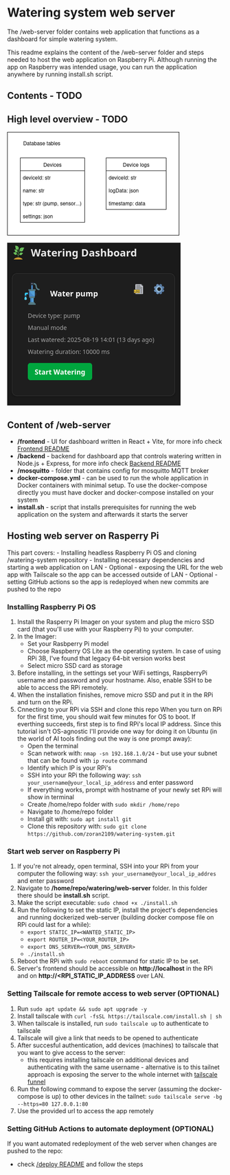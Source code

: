 # Watering system web server

The /web-server folder contains web application that functions as a dashboard for simple watering system.

This readme explains the content of the /web-server folder and steps needed to host the web application on Raspberry Pi.
Although running the app on Raspberry was intended usage, you can run the application anywhere by running install.sh script.

## Contents - TODO

## High level overview - TODO
![Database table organization](images/database-tables.png)

![Frontend dashboard screenshot](images/watering-dashboard-screenshot.png)

## Content of /web-server
- **/frontend** - UI for dashboard written in React + Vite, for more info check [Frontend README](frontend/README.md)
- **/backend** - backend for dashboard app that controls watering written in Node.js + Express, for more info check [Backend README](backend/README.md)
- **/mosquitto** - folder that contains config for mosquitto MQTT broker
- **docker-compose.yml** - can be used to run the whole application in Docker containers with minimal setup. To use the docker-compose directly you must have docker and docker-compose installed on your system
- **install.sh** - script that installs prerequisites for running the web application on the system and afterwards it starts the server

## Hosting web server on Rasperry Pi
This part covers:
    - Installing headless Raspberry Pi OS and cloning /watering-system repository
    - Installing necessary dependencies and starting a web application on LAN
    - Optional - exposing the URL for the web app with Tailscale so the app can be accessed outside of LAN
    - Optional - setting GitHub actions so the app is redeployed when new commits are pushed to the repo

### Installing Raspberry Pi OS
1. Install the Rasperry Pi Imager on your system and plug the micro SSD card (that you'll use with your Raspberry Pi) to your computer.
2. In the Imager:
    - Set your Rasbperry Pi model
    - Choose Raspberry OS Lite as the operating system. In case of using RPi 3B, I've found that legacy 64-bit version works best
    - Select micro SSD card as storage
3. Before installing, in the settings set your WiFi settings, RaspberryPi username and password and your hostname. Also, enable SSH to be able to access the RPi remotely.
4. When the installation finishes, remove micro SSD and put it in the RPi and turn on the RPi.
5. Cnnecting to your RPi via SSH and clone this repo
When you turn on RPi for the first time, you should wait few minutes for OS to boot. If everthing succeeds, first step is to find RPi's local IP address. Since this tutorial isn't OS-agnostic I'll provide one way for doing it on Ubuntu (in the world of AI tools finding out the way is one prompt away):
    - Open the terminal
    - Scan network with: `nmap -sn 192.168.1.0/24` - but use your subnet that can be found with `ip route` command
    - Identify which IP is your RPi's
    - SSH into your RPi the following way: `ssh your_username@your_local_ip_address` and enter password
    - If everything works, prompt with hostname of your newly set RPi will show in terminal
    - Create /home/repo folder with `sudo mkdir /home/repo`
    - Navigate to /home/repo folder
    - Install git with: `sudo apt install git`
    - Clone this repository with: `sudo git clone https://github.com/zoran2109/watering-system.git`

### Start web server on Raspberry Pi
1. If you're not already, open terminal, SSH into your RPi from your computer the following way: `ssh your_username@your_local_ip_addres` and enter password
2. Navigate to **/home/repo/watering/web-server** folder. In this folder there should be **install.sh** script.
3. Make the script executable: `sudo chmod +x ./install.sh`
4. Run the following to set the static IP, install the project's dependencies and running dockerized web-server (building docker compose file on RPi could last for a while):
    - `export STATIC_IP=<WANTED_STATIC_IP>`
    - `export ROUTER_IP=<YOUR_ROUTER_IP>`
    - `export DNS_SERVER=<YOUR_DNS_SERVER>`
    - `./install.sh`
5. Reboot the RPi with `sudo reboot` command for static IP to be set.
6. Server's frontend should be accessible on **http://localhost** in the RPi and on **http://<RPI_STATIC_IP_ADDRESS** over LAN.

### Setting Tailscale for remote access to web server (OPTIONAL)
1. Run `sudo apt update && sudo apt upgrade -y`
2. Install tailscale with `curl -fsSL https://tailscale.com/install.sh | sh`
3. When tailscale is installed, run `sudo tailscale up` to authenticate to tailscale
4. Tailscale will give a link that needs to be opened to authenticate
5. After succesful authentication, add devices (machines) to tailscale that you want to give access to the server:
    - this requires installing tailscale on additional devices and authenticating with the same username - alternative is to this tailnet approach is exposing the server to the whole internet with [tailscale funnel](https://tailscale.com/kb/1223/funnel)
6. Run the following command to expose the server (assuming the docker-compose is up) to other devices in the tailnet: `sudo tailscale serve -bg --https=80 127.0.0.1:80`
7. Use the provided url to access the app remotely

### Setting GitHub Actions to automate deployment (OPTIONAL)
If you want automated redeployment of the web server when changes are pushed to the repo:
- check [/deploy README](../deploy/README.md) and follow the steps
